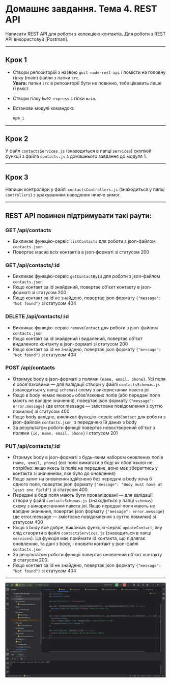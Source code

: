# Домашнє завдання. Тема 4. REST API

Написати REST API для роботи з колекцією контактів. Для роботи з REST API використовуй [Postman].

---

## Крок 1

- Cтвори репозиторій з назвою `goit-node-rest-api` і помісти на головну гілку (main) файли з папки `src`.  
  **Увага:** папки `src` в репозиторії бути не повинно, тебе цікавить лише її вміст.
- Створи гілку `hw02-express` з гілки `main`.
- Встанови модулі командою:

  ```bash
  npm i
  ```

---

## Крок 2

У файл `contactsServices.js` (знаходиться в папці `services`) скопіюй функції з файла `contacts.js` з домашнього завдання до модуля 1.

---

## Крок 3

Напиши контролери у файлі `contactsControllers.js` (знаходиться у папці `controllers`) з урахуванням наведених нижче вимог.

---

## REST API повинен підтримувати такі раути:

### GET /api/contacts

- Викликає функцію-сервіс `listContacts` для роботи з json-файлом `contacts.json`
- Повертає масив всіх контактів в json-форматі зі статусом 200

### GET /api/contacts/:id

- Викликає функцію-сервіс `getContactById` для роботи з json-файлом `contacts.json`
- Якщо контакт за id знайдений, повертає об'єкт контакту в json-форматі зі статусом 200
- Якщо контакт за id не знайдено, повертає json формату `{"message": "Not found"}` зі статусом 404

### DELETE /api/contacts/:id

- Викликає функцію-сервіс `removeContact` для роботи з json-файлом `contacts.json`
- Якщо контакт за id знайдений і видалений, повертає об'єкт видаленого контакту в json-форматі зі статусом 200
- Якщо контакт за id не знайдено, повертає json формату `{"message": "Not found"}` зі статусом 404

### POST /api/contacts

- Отримує body в json-форматі з полями `{name, email, phone}`. Усі поля є обов'язковими — для валідації створи у файлі `contactsSchemas.js` (знаходиться у папці `schemas`) схему з використаням пакета joi
- Якщо в body немає якихось обов'язкових полів (або передані поля мають не валідне значення), повертає json формату `{"message": error.message}` (де error.message — змістовне повідомлення з суттю помилки) зі статусом 400
- Якщо body валідне, викликає функцію-сервіс `addContact` для роботи з json-файлом `contacts.json`, з передачею їй даних з body
- За результатом роботи функції повертає новостворений об'єкт з полями `{id, name, email, phone}` і статусом 201

### PUT /api/contacts/:id

- Отримує body в json-форматі з будь-яким набором оновлених полів (`name, email, phone`) (всі поля вимагати в боді як обов'язкові не потрібно: якщо якесь із полів не передане, воно має зберегтись у контакта зі значенням, яке було до оновлення)
- Якщо запит на оновлення здійснено без передачі в body хоча б одного поля, повертає json формату `{"message": "Body must have at least one field"}` зі статусом 400.
- Передані в боді поля мають бути провалідовані — для валідації створи у файлі `contactsSchemas.js` (знаходиться у папці `schemas`) схему з використанням пакета joi. Якщо передані поля мають не валідне значення, повертає json формату `{"message": error.message}` (де error.message — змістовне повідомлення з суттю помилки) зі статусом 400
- Якщо з body все добре, викликає функцію-сервіс `updateContact`, яку слід створити в файлі `contactsServices.js` (знаходиться в папці `services`). Ця функція має приймати id контакта, що підлягає оновленню, та дані з body, і оновити контакт у json-файлі `contacts.json`
- За результатом роботи функції повертає оновлений об'єкт контакту зі статусом 200.
- Якщо контакт за id не знайдено, повертає json формату `{"message": "Not found"}` зі статусом 404

---

![Contacts API](./assets/img.png)
